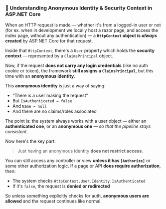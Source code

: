 
### 🔐 **Understanding Anonymous Identity & Security Context in ASP.NET Core**

When an HTTP request is made — whether it's from a logged-in user or not (for ex. when in development we locally host a razor page, and access the index page, without any authentication) — a **`HttpContext` object is *always* created** by ASP.NET Core for that request.

Inside that `HttpContext`, there's a `User` property which holds the **security context** — represented by a `ClaimsPrincipal` object.

Now, if the request **does not carry any login credentials** (like no auth cookie or token), the framework **still assigns a `ClaimsPrincipal`**, but this time with an **anonymous identity**.

This **anonymous identity** is just a way of saying:

* “There is a user making the request”
* But `IsAuthenticated = false`
* And `Name = null`
* And there are no claims/roles associated

The point is: the system always works with a user object — either an **authenticated one**, or an **anonymous one** — *so that the pipeline stays consistent*.

Now here's the key part:

> Just having an anonymous identity **does not restrict access**.

You can still access any controller or view **unless it has `[Authorize]`** or some other authorization logic.
If a page or API **does require authorization**, then:

* The system checks `HttpContext.User.Identity.IsAuthenticated`
* If it's `false`, the request is **denied or redirected**

So unless something explicitly checks for auth, **anonymous users are allowed** and the request continues like normal.


